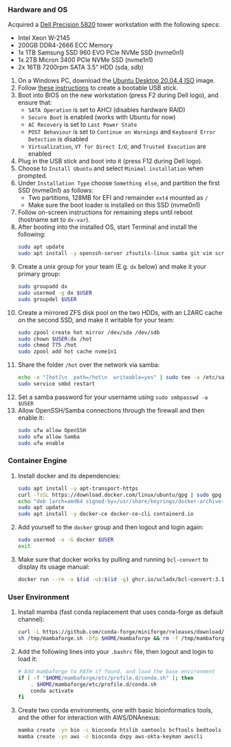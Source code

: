 ### Hardware and OS

Acquired a [Dell Precision 5820](https://www.dell.com/en-us/work/shop/desktops-all-in-one-pcs/precision-5820-tower-workstation/spd/precision-5820-workstation) tower workstation with the following specs:

- Intel Xeon W-2145
- 200GB DDR4-2666 ECC Memory
- 1x 1TB Samsung SSD 960 EVO PCIe NVMe SSD (nvme0n1)
- 1x 2TB Micron 3400 PCIe NVMe SSD (nvme1n1)
- 2x 16TB 7200rpm SATA 3.5" HDD (sda, sdb)

1. On a Windows PC, download the [Ubuntu Desktop 20.04.4 ISO](https://mirrors.ocf.berkeley.edu/ubuntu-releases/20.04.4) image.
2. Follow [these instructions](https://ubuntu.com/tutorials/create-a-usb-stick-on-windows) to create a bootable USB stick.
3. Boot into BIOS on the new workstation (press F2 during Dell logo), and ensure that:
    - `SATA Operation` is set to AHCI (disables hardware RAID)
    - `Secure Boot` is enabled (works with Ubuntu for now)
    - `AC Recovery` is set to `Last Power State`
    - `POST Behaviour` is set to `Continue on Warnings` and `Keyboard Error Detection` is disabled
    - `Virtualization`, `VT for Direct I/O`, and `Trusted Execution` are enabled
4. Plug in the USB stick and boot into it (press F12 during Dell logo).
5. Choose to `Install Ubuntu` and select `Minimal installation` when prompted.
6. Under `Installation Type` choose `Something else`, and partition the first SSD (nvme0n1) as follows:
    - Two partitions, 128MB for EFI and remainder `ext4` mounted as `/`
    - Make sure the boot loader is installed on this SSD (nvme0n1)
7. Follow on-screen instructions for remaining steps until reboot (hostname set to `dx-var`).
8. After booting into the installed OS, start Terminal and install the following:
    ```bash
    sudo apt update
    sudo apt install -y openssh-server zfsutils-linux samba git vim screen parallel tree curl
    ```
9. Create a unix group for your team (E.g. `dx` below) and make it your primary group:
    ```bash
    sudo groupadd dx
    sudo usermod -g dx $USER
    sudo groupdel $USER
    ```
10. Create a mirrored ZFS disk pool on the two HDDs, with an L2ARC cache on the second SSD, and make it writable for your team:
    ```bash
    sudo zpool create hot mirror /dev/sda /dev/sdb
    sudo chown $USER:dx /hot
    sudo chmod 775 /hot
    sudo zpool add hot cache nvme1n1
    ```
11. Share the folder `/hot` over the network via samba:
    ```bash
    echo -e "[hot]\n  path=/hot\n  writeable=yes" | sudo tee -a /etc/samba/smb.conf
    sudo service smbd restart
    ```
12. Set a samba password for your username using `sudo smbpasswd -a $USER`
13. Allow OpenSSH/Samba connections through the firewall and then enable it:
    ```bash
    sudo ufw allow OpenSSH
    sudo ufw allow Samba
    sudo ufw enable
    ```

### Container Engine

1. Install docker and its dependencies:
    ```bash
    sudo apt install -y apt-transport-https
    curl -fsSL https://download.docker.com/linux/ubuntu/gpg | sudo gpg --dearmor -o /usr/share/keyrings/docker-archive-keyring.gpg
    echo "deb [arch=amd64 signed-by=/usr/share/keyrings/docker-archive-keyring.gpg] https://download.docker.com/linux/ubuntu $(lsb_release -cs) stable" | sudo tee /etc/apt/sources.list.d/docker.list
    sudo apt update
    sudo apt install -y docker-ce docker-ce-cli containerd.io
    ```
2. Add yourself to the `docker` group and then logout and login again:
    ```bash
    sudo usermod -a -G docker $USER
    exit
    ```
3. Make sure that docker works by pulling and running `bcl-convert` to display its usage manual:
    ```bash
    docker run --rm -u $(id -u):$(id -g) ghcr.io/ucladx/bcl-convert:3.10.5 bcl-convert --help
    ```

### User Environment

1. Install mamba (fast conda replacement that uses conda-forge as default channel):
    ```bash
    curl -L https://github.com/conda-forge/miniforge/releases/download/4.12.0-2/Mambaforge-Linux-x86_64.sh -o /tmp/mambaforge.sh
    sh /tmp/mambaforge.sh -bfp $HOME/mambaforge && rm -f /tmp/mambaforge.sh
    ```
2. Add the following lines into your `.bashrc` file, then logout and login to load it:
    ```bash
    # Add mambaforge to PATH if found, and load the base environment
    if [ -f "$HOME/mambaforge/etc/profile.d/conda.sh" ]; then
        . $HOME/mambaforge/etc/profile.d/conda.sh
        conda activate
    fi
    ```
3. Create two conda environments, one with basic bioinformatics tools, and the other for interaction with AWS/DNAnexus:
    ```bash
    mamba create -yn bio -c bioconda htslib samtools bcftools bedtools ucsc-liftover
    mamba create -yn aws -c bioconda dxpy aws-okta-keyman awscli
    ```
